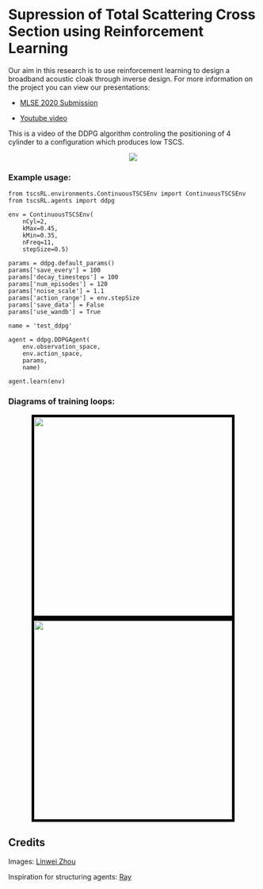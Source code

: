 # Supression of Total Scattering Cross Section using Reinforcement Learning

<p>Our aim in this research is to use reinforcement learning to design a broadband acoustic cloak through inverse design. For more information on the project you can view our presentations:</p>

* [MLSE 2020 Submission](https://www.mlse2020.com/posters/engineering-7)

* [Youtube video](https://www.youtube.com/watch?v=K_QukLcNlUM&feature=emb_logo)

<p>This is a video of the DDPG algorithm controling the positioning of 4 cylinder to a configuration which produces low TSCS.</p>
<p align="center">
	<img src="https://github.com/gladisor/TSCSProject/blob/tristan/images/ddpg4cyl0.45-0.35-8000decay.gif">
</p>

<h3>Example usage:</h3>

```
from tscsRL.environments.ContinuousTSCSEnv import ContinuousTSCSEnv
from tscsRL.agents import ddpg

env = ContinuousTSCSEnv(
	nCyl=2,
	kMax=0.45,
	kMin=0.35,
	nFreq=11,
	stepSize=0.5)

params = ddpg.default_params()
params['save_every'] = 100
params['decay_timesteps'] = 100
params['num_episodes'] = 120
params['noise_scale'] = 1.1
params['action_range'] = env.stepSize
params['save_data'] = False
params['use_wandb'] = True

name = 'test_ddpg'

agent = ddpg.DDPGAgent(
	env.observation_space, 
	env.action_space, 
	params, 
	name)

agent.learn(env)	
```

<h3>Diagrams of training loops:</h3>
<p align="center">
	<img src="https://github.com/gladisor/TSCSProject/blob/tristan/images/DDPG.png" width="400" style="border:5px solid black">
	<img src="https://github.com/gladisor/TSCSProject/blob/tristan/images/DDQN.png" width="400" style="border:5px solid black">
</p>

## Credits
Images:
[Linwei Zhou](https://github.com/DiuLaMaX)

Inspiration for structuring agents:
[Ray](https://github.com/ray-project/ray)